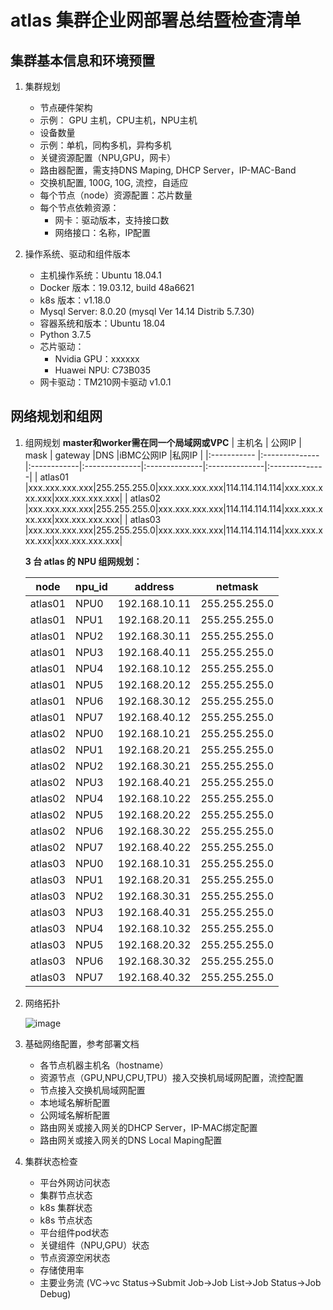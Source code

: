 atlas 集群企业网部署总结暨检查清单
===========================================================================

集群基本信息和环境预置
---------------------------------------------------------------------------

1. 集群规划
   
   * 节点硬件架构 
   - 示例： GPU 主机，CPU主机，NPU主机

   * 设备数量
   - 示例：单机，同构多机，异构多机

   * 关键资源配置（NPU,GPU，网卡）
   - 路由器配置，需支持DNS Maping, DHCP Server，IP-MAC-Band
   - 交换机配置, 100G, 10G, 流控，自适应
   - 每个节点（node）资源配置：芯片数量
   - 每个节点依赖资源：
      + 网卡：驱动版本，支持接口数
      + 网络接口：名称，IP配置

2. 操作系统、驱动和组件版本
   * 主机操作系统：Ubuntu 18.04.1
   * Docker 版本：19.03.12, build 48a6621
   * k8s 版本：v1.18.0
   * Mysql Server: 8.0.20 (mysql Ver 14.14 Distrib 5.7.30)
   * 容器系统和版本：Ubuntu 18.04
   * Python 3.7.5
   * 芯片驱动：
      - Nvidia GPU：xxxxxx
      - Huawei NPU: C73B035
   * 网卡驱动：TM210网卡驱动 v1.0.1

网络规划和组网
---------------------------------------------------------------------------

1. 组网规划
   **master和worker需在同一个局域网或VPC**
   | 主机名       | 公网IP        | mask        | gateway       |DNS            |iBMC公网IP     |私网IP         |
   |:----------- |:--------------|:------------|:--------------|:--------------|:--------------|:--------------|
   | atlas01     |xxx.xxx.xxx.xxx|255.255.255.0|xxx.xxx.xxx.xxx|114.114.114.114|xxx.xxx.xxx.xxx|xxx.xxx.xxx.xxx|
   | atlas02     |xxx.xxx.xxx.xxx|255.255.255.0|xxx.xxx.xxx.xxx|114.114.114.114|xxx.xxx.xxx.xxx|xxx.xxx.xxx.xxx|
   | atlas03     |xxx.xxx.xxx.xxx|255.255.255.0|xxx.xxx.xxx.xxx|114.114.114.114|xxx.xxx.xxx.xxx|xxx.xxx.xxx.xxx|

   **3 台 atlas 的 NPU 组网规划：**

   | node    | npu_id | address       | netmask       |
   |---------|--------|---------------|---------------|
   | atlas01 | NPU0   | 192.168.10.11 | 255.255.255.0 |
   | atlas01 | NPU1   | 192.168.20.11 | 255.255.255.0 |
   | atlas01 | NPU2   | 192.168.30.11 | 255.255.255.0 |
   | atlas01 | NPU3   | 192.168.40.11 | 255.255.255.0 |
   | atlas01 | NPU4   | 192.168.10.12 | 255.255.255.0 |
   | atlas01 | NPU5   | 192.168.20.12 | 255.255.255.0 |
   | atlas01 | NPU6   | 192.168.30.12 | 255.255.255.0 |
   | atlas01 | NPU7   | 192.168.40.12 | 255.255.255.0 |
   | atlas02 | NPU0   | 192.168.10.21 | 255.255.255.0 |
   | atlas02 | NPU1   | 192.168.20.21 | 255.255.255.0 |
   | atlas02 | NPU2   | 192.168.30.21 | 255.255.255.0 |
   | atlas02 | NPU3   | 192.168.40.21 | 255.255.255.0 |
   | atlas02 | NPU4   | 192.168.10.22 | 255.255.255.0 |
   | atlas02 | NPU5   | 192.168.20.22 | 255.255.255.0 |
   | atlas02 | NPU6   | 192.168.30.22 | 255.255.255.0 |
   | atlas02 | NPU7   | 192.168.40.22 | 255.255.255.0 |
   | atlas03 | NPU0   | 192.168.10.31 | 255.255.255.0 |
   | atlas03 | NPU1   | 192.168.20.31 | 255.255.255.0 |
   | atlas03 | NPU2   | 192.168.30.31 | 255.255.255.0 |
   | atlas03 | NPU3   | 192.168.40.31 | 255.255.255.0 |
   | atlas03 | NPU4   | 192.168.10.32 | 255.255.255.0 |
   | atlas03 | NPU5   | 192.168.20.32 | 255.255.255.0 |
   | atlas03 | NPU6   | 192.168.30.32 | 255.255.255.0 |
   | atlas03 | NPU7   | 192.168.40.32 | 255.255.255.0 |

2. 网络拓扑

   ![image](satic/atlas集群拓扑图.png)

3. 基础网络配置，参考部署文档

   * 各节点机器主机名（hostname）
   * 资源节点（GPU,NPU,CPU,TPU）接入交换机局域网配置，流控配置
   * 节点接入交换机局域网配置
   * 本地域名解析配置
   * 公网域名解析配置
   * 路由网关或接入网关的DHCP Server，IP-MAC绑定配置
   * 路由网关或接入网关的DNS Local Maping配置

5. 集群状态检查

   * 平台外网访问状态
   * 集群节点状态
   * k8s 集群状态
   * k8s 节点状态
   * 平台组件pod状态
   * 关键组件（NPU,GPU）状态
   * 节点资源空闲状态
   * 存储使用率
   * 主要业务流 (VC->vc Status->Submit Job->Job List->Job Status->Job Debug)

